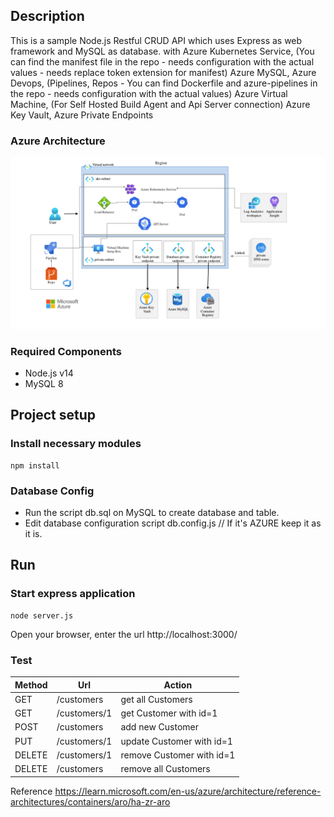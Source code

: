 ## Description
This is a sample Node.js Restful CRUD API which uses Express as web framework and MySQL as database.
with 
Azure Kubernetes Service, (You can find the manifest file in the repo - needs configuration with the actual values - needs replace token extension for manifest)
Azure MySQL,
Azure Devops, (Pipelines, Repos - You can find Dockerfile and azure-pipelines in the repo - needs configuration with the actual values)
Azure Virtual Machine, (For Self Hosted Build Agent and Api Server connection)
Azure Key Vault,
Azure Private Endpoints 

### Azure Architecture
![CRUD App Architecture](./crud-app-architecture.png)

### Required Components
* Node.js v14
* MySQL 8
## Project setup
### Install necessary modules
```
npm install
```
### Database Config
* Run the script db.sql on MySQL to create database and table.
* Edit database configuration script db.config.js // If it's AZURE keep it as it is.
## Run
### Start express application
```
node server.js
```
Open your browser, enter the url http://localhost:3000/
### Test
| Method  | Url | Action |
| ------- | --- | ------ |
| GET | /customers | get all Customers |
| GET | /customers/1 |	get Customer with id=1 |
| POST | /customers |	add new Customer |
| PUT | /customers/1 |	update Customer with id=1 |
| DELETE | /customers/1 | remove Customer with id=1 |
| DELETE | /customers | remove all Customers |


Reference 
https://learn.microsoft.com/en-us/azure/architecture/reference-architectures/containers/aro/ha-zr-aro
